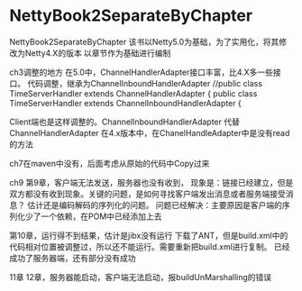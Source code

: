 # NettyBook2SeparateByChapter
NettyBook2SeparateByChapter
该书以Netty5.0为基础，为了实用化，将其修改为Netty4.X的版本
以章节作为基础进行编制

ch3调整的地方
在5.0中，ChannelHandlerAdapter接口丰富，比4.X多一些接口。
代码调整，继承为ChannelInboundHandlerAdapter
//public class TimeServerHandler extends ChannelHandlerAdapter {
public class TimeServerHandler extends ChannelInboundHandlerAdapter {

Client端也是这样调整的。ChannelInboundHandlerAdapter 代替ChannelHandlerAdapter
在4.x版本中，在ChanelHandleAdapter中是没有read的方法

ch7在maven中没有，后面考虑从原始的代码中Copy过来

ch9 第9章，客户端无法发送，服务器也没有收到，
现象是：链接已经建立，但是双方都没有收到现象。关键的问题，是如何寻找客户端发出消息或者服务端接受消息？
        估计还是编码解码的序列化的问题。
        问题已经解决：主要原因是客户端的序列化少了一个依赖，在POM中已经添加上去
    

第10章，运行得不到结果，估计是jibx没有运行
    下载了ANT，但是build.xml中的代码相对位置被调整过，所以还不能运行。需要重新把build.xml进行复制。
    已经成功了服务器端，还有部分没有成功

11章
12章，服务器能启动，客户端无法启动，报buildUnMarshalling的错误


